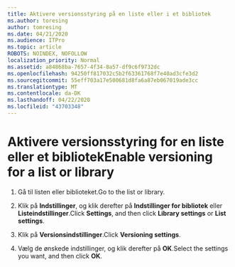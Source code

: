 ```yaml
---
title: Aktivere versionsstyring på en liste eller i et bibliotek
ms.author: toresing
author: tomresing
ms.date: 04/21/2020
ms.audience: ITPro
ms.topic: article
ROBOTS: NOINDEX, NOFOLLOW
localization_priority: Normal
ms.assetid: a84868ba-7657-4f34-8a57-df9c6f9732dc
ms.openlocfilehash: 94250ff817032c5b2f63361768f7e40ad3cfe3d2
ms.sourcegitcommit: 55eff703a17e500681d8fa6a87eb067019ade3cc
ms.translationtype: MT
ms.contentlocale: da-DK
ms.lasthandoff: 04/22/2020
ms.locfileid: "43703348"
---
```

# <a name="enable-versioning-for-a-list-or-library"></a><span data-ttu-id="3a128-102">Aktivere versionsstyring for en liste eller et bibliotek</span><span class="sxs-lookup"><span data-stu-id="3a128-102">Enable versioning for a list or library</span></span>

1. <span data-ttu-id="3a128-103">Gå til listen eller biblioteket.</span><span class="sxs-lookup"><span data-stu-id="3a128-103">Go to the list or library.</span></span>
    
2. <span data-ttu-id="3a128-104">Klik på **Indstillinger**, og klik derefter på **Indstillinger for bibliotek** eller **Listeindstillinger**.</span><span class="sxs-lookup"><span data-stu-id="3a128-104">Click **Settings**, and then click **Library settings** or **List settings**.</span></span>
    
3. <span data-ttu-id="3a128-105">Klik på **Versionsindstillinger**.</span><span class="sxs-lookup"><span data-stu-id="3a128-105">Click **Versioning settings**.</span></span>
    
4. <span data-ttu-id="3a128-106">Vælg de ønskede indstillinger, og klik derefter på **OK**.</span><span class="sxs-lookup"><span data-stu-id="3a128-106">Select the settings you want, and then click **OK**.</span></span>
    

